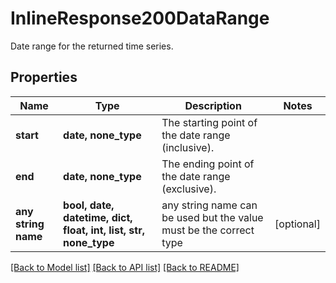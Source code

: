 # InlineResponse200DataRange

Date range for the returned time series.

## Properties
Name | Type | Description | Notes
------------ | ------------- | ------------- | -------------
**start** | **date, none_type** | The starting point of the date range (inclusive). | 
**end** | **date, none_type** | The ending point of the date range (exclusive). | 
**any string name** | **bool, date, datetime, dict, float, int, list, str, none_type** | any string name can be used but the value must be the correct type | [optional]

[[Back to Model list]](../README.md#documentation-for-models) [[Back to API list]](../README.md#documentation-for-api-endpoints) [[Back to README]](../README.md)


